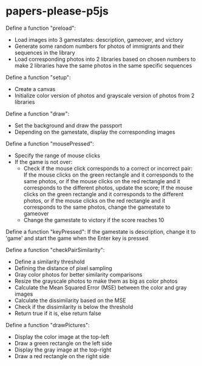 # papers-please-p5js
Define a function "preload":
- Load images into 3 gamestates: description, gameover, and victory
- Generate some random numbers for photos of immigrants and their sequences in the library
- Load corresponding photos into 2 libraries based on chosen numbers to make 2 libraries have the same photos in the same specific sequences

Define a function "setup":
- Create a canvas
- Initialize color version of photos and grayscale version of photos from 2 libraries

Define a function "draw":
- Set the background and draw the passport
- Depending on the gamestate, display the corresponding images

Define a function "mousePressed":
- Specify the range of mouse clicks
- If the game is not over:
  - Check if the mouse click corresponds to a correct or incorrect pair: If the mouse clicks on the green rectangle and it corresponds to the same photos, or if the mouse clicks on the red rectangle and it corresponds to the different photos, update the score; If the mouse clicks on the green rectangle and it corresponds to the different photos, or if the mouse clicks on the red rectangle and it corresponds to the same photos, change the gamestate to gameover
  - Change the gamestate to victory if the score reaches 10

Define a function "keyPressed":
If the gamestate is description, change it to 'game' and start the game when the Enter key is pressed

Define a function "checkPairSimilarity":
- Define a similarity threshold
- Defining the distance of pixel sampling
- Gray color photos for better similarity comparisons
- Resize the grayscale photos to make them as big as color photos
- Calculate the Mean Squared Error (MSE) between the color and gray images
- Calculate the dissimilarity based on the MSE
- Check if the dissimilarity is below the threshold
- Return true if it is, else return false

Define a function "drawPictures":
- Display the color image at the top-left
- Draw a green rectangle on the left side
- Display the gray image at the top-right
- Draw a red rectangle on the right side
